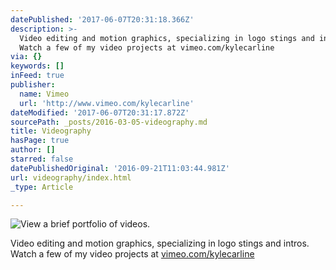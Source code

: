 ```yaml
---
datePublished: '2017-06-07T20:31:18.366Z'
description: >-
  Video editing and motion graphics, specializing in logo stings and intros.
  Watch a few of my video projects at vimeo.com/kylecarline
via: {}
keywords: []
inFeed: true
publisher:
  name: Vimeo
  url: 'http://www.vimeo.com/kylecarline'
dateModified: '2017-06-07T20:31:17.872Z'
sourcePath: _posts/2016-03-05-videography.md
title: Videography
hasPage: true
author: []
starred: false
datePublishedOriginal: '2016-09-21T11:03:44.981Z'
url: videography/index.html
_type: Article

---
```

![View a brief portfolio of videos.](https://s3-us-west-2.amazonaws.com/the-grid-img/p/32c7b23787ccb5e30c4f1c6865ecd5942fc0d839.jpg)

Video editing and motion graphics, specializing in logo stings and intros. Watch a few of my video projects at [vimeo.com/kylecarline][0]

[0]: http://www.vimeo.com/kylecarline